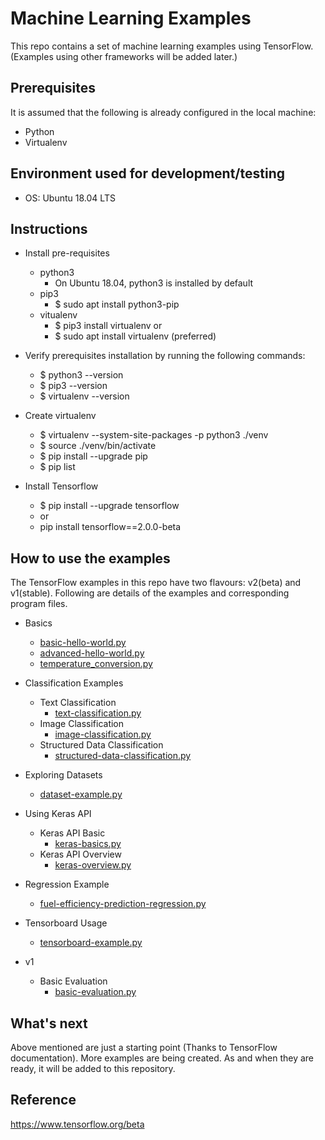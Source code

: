 # Machine Learning Examples

This repo contains a set of machine learning examples using TensorFlow. (Examples using other frameworks will be added later.) 

## Prerequisites
It is assumed that the following is already configured in the local machine:
- Python
- Virtualenv

## Environment used for development/testing
- OS: Ubuntu 18.04 LTS

## Instructions
- Install pre-requisites
    - python3
        - On Ubuntu 18.04, python3 is installed by default
    - pip3
        - $ sudo apt install python3-pip
    - vitualenv
        - $ pip3 install virtualenv
        or
        - $ sudo apt install virtualenv (preferred)

- Verify prerequisites installation by running the following commands:
    - $ python3 --version
    - $ pip3 --version
    - $ virtualenv --version

- Create virtualenv
    - $ virtualenv --system-site-packages -p python3 ./venv
    - $ source ./venv/bin/activate
    - $ pip install --upgrade pip
    - $ pip list

- Install Tensorflow
    - $ pip install --upgrade tensorflow
    - or 
    - pip install tensorflow==2.0.0-beta 
    
## How to use the examples

The TensorFlow examples in this repo have two flavours: v2(beta) and v1(stable). 
Following are details of the examples and corresponding program files. 


- Basics
    - [basic-hello-world.py](https://github.com/bijeshos/machine-learning-demo/blob/master/tensorflowbasics/basic-hello-world.py)
    - [advanced-hello-world.py](https://github.com/bijeshos/machine-learning-demo/blob/master/tensorflowbasics/advanced-hello-world.py)
    - [temperature_conversion.py](https://github.com/bijeshos/machine-learning-demo/blob/master/tensorflowbasics/temperature_conversion.py)

- Classification Examples
    - Text Classification
        - [text-classification.py](https://github.com/bijeshos/machine-learning-demo/blob/master/tensorflowclassification/text-classification.py)
    - Image Classification
        - [image-classification.py](https://github.com/bijeshos/machine-learning-demo/blob/master/tensorflowclassification/image-classification.py)
    - Structured Data Classification
        - [structured-data-classification.py](https://github.com/bijeshos/machine-learning-demo/blob/master/tensorflowclassification/structured-data-classification.py)

- Exploring Datasets
    - [dataset-example.py](https://github.com/bijeshos/machine-learning-demo/blob/master/tensorflowdatasets/dataset-example.py)

- Using Keras API
    - Keras API Basic
        - [keras-basics.py](https://github.com/bijeshos/machine-learning-demo/blob/master/tensorflowkeras/keras-basics.py)
    - Keras API Overview
        - [keras-overview.py](https://github.com/bijeshos/machine-learning-demo/blob/master/tensorflowkeras/keras-overview.py)

- Regression Example
    - [fuel-efficiency-prediction-regression.py](https://github.com/bijeshos/machine-learning-demo/blob/master/tensorflowregression/fuel-efficiency-prediction-regression.py)

- Tensorboard Usage
    - [tensorboard-example.py](https://github.com/bijeshos/machine-learning-demo/blob/master/tensorflowtensorboard/tensorboard-example.py)

- v1
    - Basic Evaluation
        - [basic-evaluation.py](https://github.com/bijeshos/machine-learning-demo/blob/master/tensorflow/v1/basic-evaluation.py)

## What's next
Above mentioned are just a starting point (Thanks to TensorFlow documentation). More examples are being created. As and when they are ready, it will be added to this repository. 


## Reference
https://www.tensorflow.org/beta